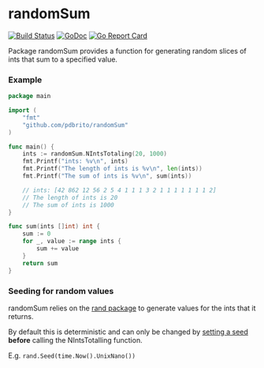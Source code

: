 # randomSum
[![Build Status](https://travis-ci.com/pdbrito/randomSum.png?branch=master)](https://travis-ci.com/pdbrito/randomSum) [![GoDoc](https://godoc.org/github.com/pdbrito/randomSum?status.svg)](https://godoc.org/github.com/pdbrito/randomSum) [![Go Report Card](https://goreportcard.com/badge/github.com/pdbrito/randomSum)](https://goreportcard.com/report/github.com/pdbrito/randomSum)

Package randomSum  provides a function for generating random slices of ints that sum to a specified value.

### Example

```go
package main

import (
	"fmt"
	"github.com/pdbrito/randomSum"
)

func main() {
	ints := randomSum.NIntsTotaling(20, 1000)
	fmt.Printf("ints: %v\n", ints)
	fmt.Printf("The length of ints is %v\n", len(ints))
	fmt.Printf("The sum of ints is %v\n", sum(ints))

	// ints: [42 862 12 56 2 5 4 1 1 1 3 2 1 1 1 1 1 1 1 2]
	// The length of ints is 20
	// The sum of ints is 1000
}

func sum(ints []int) int {
	sum := 0
	for _, value := range ints {
		sum += value
	}
	return sum
}
```

### Seeding for random values
randomSum relies on the [rand package](https://golang.org/pkg/math/rand) to generate values for the ints that 
it returns.

By default this is deterministic and can only be changed by [setting
a seed](https://golang.org/pkg/math/rand/#Seed) **before** calling the NIntsTotalling function.

E.g. `rand.Seed(time.Now().UnixNano())`